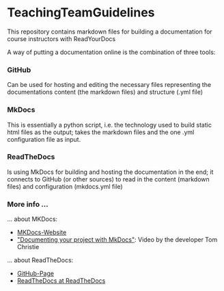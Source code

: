 # TeachingTeamGuidelines
This repository contains markdown files for building a documentation for course instructors with ReadYourDocs

A way of putting a documentation online is the combination of three tools:

### GitHub

Can be used for hosting and editing the necessary files representing the documentations content (the markdown files) and structure (.yml file)

### MkDocs

This is essentially a python script, i.e. the technology used to build static html files as the output; takes the markdown files and the one .yml configuration file as input.

### ReadTheDocs

Is using MkDocs for building and hosting the documentation in the end; it connects to GitHub (or other sources) to read in the content (markdown files) and configuration (mkdocs.yml file)


### More info ...

... about MKDocs:

 - [MKDocs-Website](http://www.mkdocs.org/)
 - ["Documenting your project with MkDocs"](https://ep2014.europython.eu/de/schedule/sessions/39/): Video by the developer Tom Christie
 

... about ReadTheDocs:

 - [GitHub-Page](https://github.com/rtfd/readthedocs.org)
 - [ReadTheDocs at ReadTheDocs](http://read-the-docs.readthedocs.org/en/latest/)
